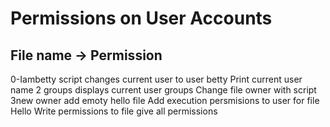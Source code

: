 # Permissions on User Accounts

## File name -> Permission

0-Iambetty script changes current user to user betty
Print current user name
2 groups displays current user groups
Change file owner with script 3new owner
add emoty hello file
Add execution persmisions to user for file Hello
Write permissions to file
give all permissions
